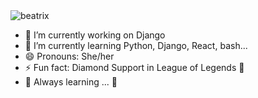 <img src="https://i.ibb.co/JqgJT9N/beatrix.png" alt="beatrix" border="0">

- 🔭 I’m currently working on Django
- 🌱 I’m currently learning Python, Django, React, bash...
- 😄 Pronouns: She/her
- ⚡ Fun fact: Diamond Support in League of Legends 👯
- 💬 Always learning ... 💪

